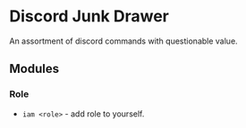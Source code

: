 # Discord Junk Drawer
An assortment of discord commands with questionable value.

## Modules

### Role

* `iam <role>` - add role to yourself.